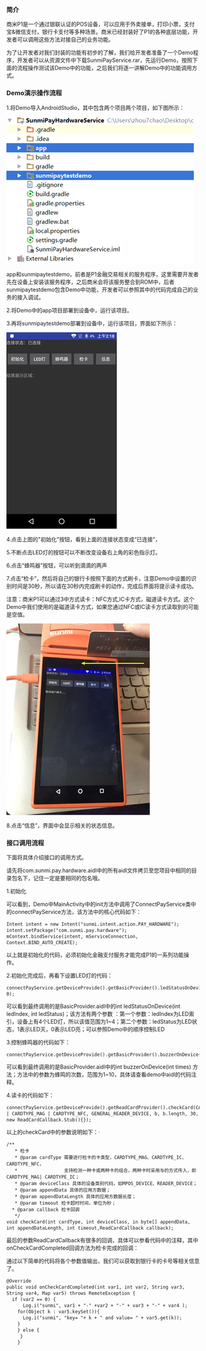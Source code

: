 ### 简介

商米P1是一个通过银联认证的POS设备，可以应用于外卖接单，打印小票，支付宝&微信支付，银行卡支付等多种场景。商米已经封装好了P1的各种底层功能，开发者可以调用这些方法对接自己的业务功能。

为了让开发者对我们封装的功能有初步的了解，我们给开发者准备了一个Demo程序，开发者可以从资源文件中下载SunmiPayService.rar，先运行Demo，按照下面的流程操作测试该Demo中的功能，之后我们将逐一讲解Demo中的功能调用方式。

### Demo演示操作流程

1.将Demo导入AndroidStudio，其中包含两个项目两个项目，如下图所示：

![Alt SUNMI](https://github.com/sunmideveloper/P1-method-description/blob/master/imgs/1.png) 

app和sunmipaytestdemo，前者是P1金融交易相关的服务程序，这里需要开发者先在设备上安装该服务程序，之后商米会将该服务整合到ROM中，后者sunmipaytestdemo包含Demo中功能，开发者可以参照其中的代码完成自己的业务的接入调试。

2.将Demo中的app项目部署到设备中，运行该项目。

3.再将sunmipaytestdemo部署到设备中，运行该项目，界面如下所示：

![Alt SUNMI](https://github.com/sunmideveloper/P1-method-description/blob/master/imgs/2.png) 

4.点击上图的"初始化"按钮，看到上面的连接状态变成“已连接”，

5.不断点击LED灯的按钮可以不断改变设备右上角的彩色指示灯。

6.点击“蜂鸣器”按钮，可以听到滴滴的两声

7.点击“检卡”，然后将自己的银行卡按照下面的方式刷卡，注意Demo中设置的识别时间是30秒，所以请在30秒内完成刷卡的动作，完成后界面将提示读卡成功。

注意：商米P1可以通过3中方式读卡：NFC方式,IC卡方式，磁道读卡方式。这个Demo中我们使用的是磁道读卡方式，如果您通过NFC或IC读卡方式读取到的可能是空值。

![Alt SUNMI](https://github.com/sunmideveloper/P1-method-description/blob/master/imgs/3.jpg) 

8.点击“信息”，界面中会显示相关的状态信息。

### 接口调用流程

下面将具体介绍接口的调用方式。

请先将com.sunmi.pay.hardware.aidl中的所有aidl文件拷贝至您项目中相同的目录包名下，记住一定是要相同的包名哦。

1.初始化

可以看到，Demo中MainActivity中的init方法中调用了ConnectPayService类中的connectPayService方法，该方法中的核心代码如下：

```
Intent intent = new Intent("sunmi.intent.action.PAY_HARDWARE");
intent.setPackage("com.sunmi.pay.hardware");
mContext.bindService(intent, mServiceConnection, Context.BIND_AUTO_CREATE);
```

以上就是初始化的代码，必须初始化金融支付服务才能完成P1的一系列功能操作。

2.初始化完成后，再看下设置LED灯的代码：

```
connectPayService.getDeviceProvide().getBasicProvider().ledStatusOnDevice(1, 0);
```

可以看到最终调用的是BasicProvider.aidl中的int ledStatusOnDevice(int ledIndex, int ledStatus)；该方法有两个参数 ：第一个参数：ledIndex为LED索引，设备上有4个LED灯，所以该值范围为1~4；第二个参数：ledStatus为LED状态，1表示LED灭，0表示LED亮；可以参照Demo中的顺序控制LED

3.控制蜂鸣器的代码如下：

```
connectPayService.getDeviceProvide().getBasicProvider().buzzerOnDevice(2);
```

可以看到最终调用的是BasicProvider.aidl中的int buzzerOnDevice(int times) 方法；方法中的参数为蜂鸣的次数，范围为1~10，具体请查看demo中aidl的代码注释。

4.读卡的代码如下：

```
connectPayService.getDeviceProvide().getReadCardProvider().checkCard(CARDTYPE_IC | CARDTYPE_MAG | CARDTYPE_NFC, GENERAL_READER_DEVICE, b, b.length, 30, new ReadCardCallback.Stub(){});
```

以上的checkCard中的参数说明如下：·

```
/**
   * 检卡
   * @param cardType 需要进行检卡的卡类型，CARDTYPE_MAG、CARDTYPE_IC、CARDTYPE_NFC，
   *                 支持检测一种卡或两种卡的组合，两种卡时采用与的方式传入，即CARDTYPE_MAG| CARDTYPE_IC；
   * @param deviceClass 具体的设备类别代码，如MPOS_DEVICE、READER_DEVICE；
   * @param appendData 具体的应用方数据；
   * @param appendDataLength 具体的应用方数据长度；
   * @param timeout 检卡超时时间，单位为秒；
  * @param callback 检卡回调
   */
void checkCard(int cardType, int deviceClass, in byte[] appendData, int appendDataLength, int timeout,ReadCardCallback callback);
```

最后的参数ReadCardCallback有很多的回调，具体可以参看代码中的注释，其中onCheckCardCompleted回调方法为检卡完成的回调：

通过以下简单的代码将各个参数值输出，我们可以获取到银行卡的卡号等相关信息了。

```
@Override
public void onCheckCardCompleted(int var1, int var2, String var3, String var4, Map var5) throws RemoteException {
  if (var2 == 0) {
      Log.i("sunmi", var1 + "-" +var2 + "-" + var3 + "-" + var4 );
    for(Object k : var5.keySet()){
      Log.i("sunmi", "key= "+ k + " and value= " + var5.get(k));
    }
    } else {
     }
    }
```
